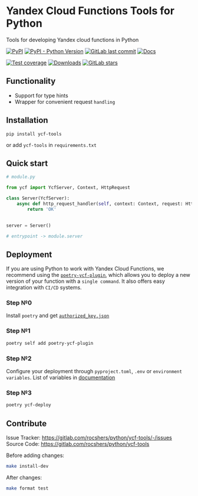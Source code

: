 # Yandex Cloud Functions Tools for Python

Tools for developing Yandex cloud functions in Python

[![PyPI](https://img.shields.io/pypi/v/ycf-tools)](https://pypi.org/project/ycf-tools/)
[![PyPI - Python Version](https://img.shields.io/pypi/pyversions/ycf-tools)](https://pypi.org/project/ycf-tools/)
[![GitLab last commit](https://img.shields.io/gitlab/last-commit/rocshers/python/ycf-tools)](https://gitlab.com/rocshers/python/ycf-tools)
[![Docs](https://img.shields.io/badge/docs-exist-blue)](https://projects.rocshers.com/open-source/ycf-tools)

[![Test coverage](https://codecov.io/gitlab/rocshers:python/ycf-tools/graph/badge.svg)](https://codecov.io/gitlab/rocshers:python/ycf-tools)
[![Downloads](https://static.pepy.tech/badge/ycf-tools)](https://pepy.tech/project/ycf-tools)
[![GitLab stars](https://img.shields.io/gitlab/stars/rocshers/python/ycf-tools)](https://gitlab.com/rocshers/python/ycf-tools)

## Functionality

- Support for type hints
- Wrapper for convenient request `handling`

## Installation

`pip install ycf-tools`

or add `ycf-tools` in `requirements.txt`

## Quick start

```python
# module.py

from ycf import YcfServer, Context, HttpRequest

class Server(YcfServer):
    async def http_request_handler(self, context: Context, request: HttpRequest):
        return 'OK'
    

server = Server()

# entrypoint -> module.server
```

## Deployment

If you are using Python to work with Yandex Cloud Functions, we recommend using the [`poetry-ycf-plugin`](https://pypi.org/project/poetry-ycf-plugin/), which allows you to deploy a new version of your function with a `single command`. It also offers easy integration with `CI/CD` systems.

### Step №0

Install `poetry` and get [`authorized_key.json`](https://yandex.cloud/docs/iam/concepts/authorization/key)

### Step №1

```bash
poetry self add poetry-ycf-plugin
```

### Step №2

Configure your deployment through `pyproject.toml`, `.env`  or `environment variables`. List of variables in [documentation](https://projects.rocshers.com/poetry-ycf-plugin/configure)

### Step №3

```bash
poetry ycf-deploy
```

## Contribute

Issue Tracker: <https://gitlab.com/rocshers/python/ycf-tools/-/issues>  
Source Code: <https://gitlab.com/rocshers/python/ycf-tools>

Before adding changes:

```bash
make install-dev
```

After changes:

```bash
make format test
```
